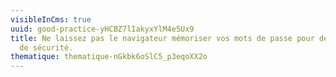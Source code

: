 ```yaml
---
visibleInCms: true
uuid: good-practice-yHCBZ7lIakyxYlM4e5Ux9
title: Ne laissez pas le navigateur mémoriser vos mots de passe pour des raisons
  de sécurité.
thematique: thematique-nGkbk6oSlC5_p3eqoXX2o
---
```

